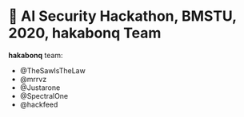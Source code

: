 # 👮 AI Security Hackathon, BMSTU, 2020, hakabonq Team

**hakabonq** team:

- @TheSawIsTheLaw
- @mrrvz
- @Justarone
- @SpectralOne
- @hackfeed
